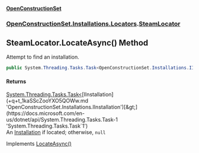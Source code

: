 #### [OpenConstructionSet](index.md 'index')
### [OpenConstructionSet.Installations.Locators](index.md#OpenConstructionSet_Installations_Locators 'OpenConstructionSet.Installations.Locators').[SteamLocator](RjmwOmImzPYjY7Ad33GQcw.md 'OpenConstructionSet.Installations.Locators.SteamLocator')
## SteamLocator.LocateAsync() Method
Attempt to find an installation.  
```csharp
public System.Threading.Tasks.Task<OpenConstructionSet.Installations.IInstallation?> LocateAsync();
```
#### Returns
[System.Threading.Tasks.Task&lt;](https://docs.microsoft.com/en-us/dotnet/api/System.Threading.Tasks.Task-1 'System.Threading.Tasks.Task`1')[IInstallation](+q+t_1kaSScZooYXO5QOWw.md 'OpenConstructionSet.Installations.IInstallation')[&gt;](https://docs.microsoft.com/en-us/dotnet/api/System.Threading.Tasks.Task-1 'System.Threading.Tasks.Task`1')  
An [Installation](qUACYHb4kFlIhfF0vYagtQ.md 'OpenConstructionSet.Installations.Installation') if located; otherwise, `null`

Implements [LocateAsync()](k9yTNmUzVP2Gzof6OrC6Yw.md 'OpenConstructionSet.Installations.Locators.IInstallationLocator.LocateAsync()')  
